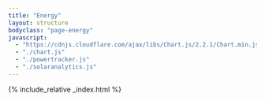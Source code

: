 ```yaml
---
title: "Energy"
layout: structure
bodyclass: "page-energy"
javascript:
  - "https://cdnjs.cloudflare.com/ajax/libs/Chart.js/2.2.1/Chart.min.js"
  - "./chart.js"
  - "./powertracker.js"
  - "./solaranalytics.js"
---
```


{% include_relative _index.html %}
